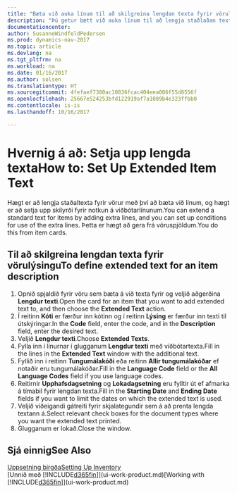 ```yaml
---
title: "Bæta við auka línum til að skilgreina lengdan texta fyrir vörulýsingu"
description: "Þú getur bætt við auka línum til að lengja staðlaðan texta sem lýsir vöru."
documentationcenter: 
author: SusanneWindfeldPedersen
ms.prod: dynamics-nav-2017
ms.topic: article
ms.devlang: na
ms.tgt_pltfrm: na
ms.workload: na
ms.date: 01/16/2017
ms.author: solsen
ms.translationtype: HT
ms.sourcegitcommit: 4fefaef7380ac10836fcac404eea006f55d8556f
ms.openlocfilehash: 25667e524253bfd122919af7a1089b4e323ffbb0
ms.contentlocale: is-is
ms.lasthandoff: 10/16/2017

---
```

# <a name="how-to-set-up-extended-item-text"></a><span data-ttu-id="662d7-103">Hvernig á að: Setja upp lengda texta</span><span class="sxs-lookup"><span data-stu-id="662d7-103">How to: Set Up Extended Item Text</span></span>
<span data-ttu-id="662d7-104">Hægt er að lengja staðaltexta fyrir vörur með því að bæta við línum, og hægt er að setja upp skilyrði fyrir notkun á viðbótarlínunum.</span><span class="sxs-lookup"><span data-stu-id="662d7-104">You can extend a standard text for items by adding extra lines, and you can set up conditions for use of the extra lines.</span></span> <span data-ttu-id="662d7-105">Þetta er hægt að gera frá vöruspjöldum.</span><span class="sxs-lookup"><span data-stu-id="662d7-105">You do this from item cards.</span></span>

## <a name="to-define-extended-text-for-an-item-description"></a><span data-ttu-id="662d7-106">Til að skilgreina lengdan texta fyrir vörulýsingu</span><span class="sxs-lookup"><span data-stu-id="662d7-106">To define extended text for an item description</span></span>
1. <span data-ttu-id="662d7-107">Opnið spjaldið fyrir vöru sem bæta á við texta fyrir og veljið aðgerðina **Lengdur texti**.</span><span class="sxs-lookup"><span data-stu-id="662d7-107">Open the card for an item that you want to add extended text to, and then choose the **Extended Text** action.</span></span>
2. <span data-ttu-id="662d7-108">Í reitinn **Kóti** er færður inn kótinn og í reitinn **Lýsing** er færður inn texti til útskýringar.</span><span class="sxs-lookup"><span data-stu-id="662d7-108">In the **Code** field, enter the code, and in the **Description** field, enter the desired text.</span></span>
3. <span data-ttu-id="662d7-109">Veljið **Lengdur texti**.</span><span class="sxs-lookup"><span data-stu-id="662d7-109">Choose **Extended Texts**.</span></span>
4. <span data-ttu-id="662d7-110">Fylla inn í línurnar í glugganum **Lengdur texti** með viðbótartexta.</span><span class="sxs-lookup"><span data-stu-id="662d7-110">Fill in the lines in the **Extended Text** window with the additional text.</span></span>
5. <span data-ttu-id="662d7-111">Fyllið inn í reitinn **Tungumálakóði** eða reitinn **Allir tungumálakóðar** ef notaðir eru tungumálakóðar.</span><span class="sxs-lookup"><span data-stu-id="662d7-111">Fill in the **Language Code** field or the **All Language Codes** field if you use language codes.</span></span>
6. <span data-ttu-id="662d7-112">Reitirnir **Upphafsdagsetning** og **Lokadagsetning** eru fylltir út ef afmarka á tímabil fyrir lengdan texta.</span><span class="sxs-lookup"><span data-stu-id="662d7-112">Fill in the **Starting Date** and **Ending Date** fields if you want to limit the dates on which the extended text is used.</span></span>
7. <span data-ttu-id="662d7-113">Veljið viðeigandi gátreiti fyrir skjalategundir sem á að prenta lengda textann á.</span><span class="sxs-lookup"><span data-stu-id="662d7-113">Select relevant check boxes for the document types where you want the extended text printed.</span></span>
8. <span data-ttu-id="662d7-114">Glugganum er lokað.</span><span class="sxs-lookup"><span data-stu-id="662d7-114">Close the window.</span></span>

## <a name="see-also"></a><span data-ttu-id="662d7-115">Sjá einnig</span><span class="sxs-lookup"><span data-stu-id="662d7-115">See Also</span></span>
[<span data-ttu-id="662d7-116">Uppsetning birgða</span><span class="sxs-lookup"><span data-stu-id="662d7-116">Setting Up Inventory</span></span>](inventory-setup-inventory.md)  
<span data-ttu-id="662d7-117">[Unnið með [!INCLUDE[d365fin](includes/d365fin_md.md)]](ui-work-product.md)</span><span class="sxs-lookup"><span data-stu-id="662d7-117">[Working with [!INCLUDE[d365fin](includes/d365fin_md.md)]](ui-work-product.md)</span></span>


